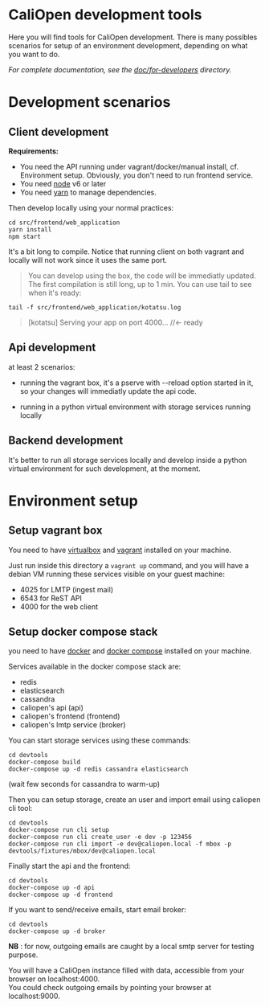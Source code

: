 # CaliOpen development tools

Here you will find tools for CaliOpen development. There is many possibles
scenarios for setup of an environment development, depending on what you
want to do.

_For complete documentation, see the [doc/for-developers](../doc/for-developers) directory._

# Development scenarios

## Client development

**Requirements:**

* You need the API running under vagrant/docker/manual install, cf. Environment setup. Obviously, you don't need to run frontend service.
* You need [node](https://nodejs.org/en/) v6 or later
* You need [yarn](https://yarnpkg.com/en/docs/install) to manage dependencies.

Then develop locally using your normal practices:

```
cd src/frontend/web_application
yarn install
npm start
```

It's a bit long to compile. Notice that running client on both vagrant and locally will not work
since it uses the same port.

> You can develop using the box, the code will be immediatly updated. The first compilation is still
> long, up to 1 min. You can use tail to see when it's ready:

```
tail -f src/frontend/web_application/kotatsu.log
```

> [kotatsu] Serving your app on port 4000... //<- ready

## Api development

at least 2 scenarios:

- running the vagrant box, it's a pserve with --reload option started
  in it, so your changes will immediatly update the api code.

- running in a python virtual environment with storage services running locally

## Backend development

It's better to run all storage services locally and develop inside a python virtual
environment for such development, at the moment.

# Environment setup

## Setup vagrant box

You need to have [virtualbox](https://www.virtualbox.org/) and [vagrant](https://vagrantup.com) installed on your machine.

Just run inside this directory a ``vagrant up`` command, and you will have a debian
VM running these services visible on your guest machine:

- 4025 for LMTP (ingest mail)
- 6543 for ReST API
- 4000 for the web client

## Setup docker compose stack

you need to have [docker](https://docs.docker.com/engine/installation/) and [docker compose](https://docs.docker.com/compose/) installed on your machine.

Services available in the docker compose stack are:

- redis
- elasticsearch
- cassandra
- caliopen's api (api)
- caliopen's frontend (frontend)
- caliopen's lmtp service (broker)

You can start storage services using these commands:

```
cd devtools
docker-compose build
docker-compose up -d redis cassandra elasticsearch
```
(wait few seconds for cassandra to warm-up)

Then you can setup storage, create an user and import email using caliopen cli tool:
```
cd devtools
docker-compose run cli setup
docker-compose run cli create_user -e dev -p 123456
docker-compose run cli import -e dev@caliopen.local -f mbox -p devtools/fixtures/mbox/dev@caliopen.local
```

Finally start the api and the frontend:

```
cd devtools
docker-compose up -d api
docker-compose up -d frontend
```

If you want to send/receive emails, start email broker:
```
cd devtools
docker-compose up -d broker
```
**NB** : for now, outgoing emails are caught by a local smtp server for testing purpose.

You will have a CaliOpen instance filled with data, accessible from your browser on localhost:4000.  
You could check outgoing emails by pointing your browser at localhost:9000.  

